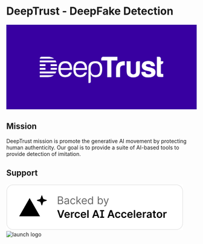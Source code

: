 # DeepTrust - DeepFake Detection
![DeepTrust Logo](./deeptrust5-white-final.jpg)

## Mission
DeepTrust mission is promote the generative AI movement by protecting human authenticity. Our goal is to provide a suite of AI-based tools to provide detection of imitation.

## Support
![Vercel Badge](./accelerator-badge-light.png)
![launch logo](https://images.squarespace-cdn.com/content/v1/55b7dd26e4b039219cf962d5/1523983829167-MVDCKUNOBA0YNVWS8A57/Untitled+design+%2811%29.png?format=1500w)
